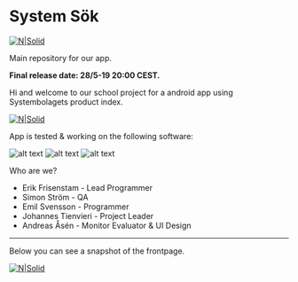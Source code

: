 # System Sök

[![N|Solid](https://images2.imgbox.com/63/19/wvlCqNW4_o.png)](https://github.com/ErikFrisenstam/SystemetAppGrupp5)

Main repository for our app.

**Final release date: 28/5-19 20:00 CEST.**

Hi and welcome to our school project for a android app using Systembolagets product index. 

[![N|Solid](https://img.shields.io/badge/version-1.0-brightgreen.svg)](https://github.com/ErikFrisenstam/SystemetAppGrupp5/tree/v1.0)

App is tested & working on the following software:

![alt text](https://img.shields.io/badge/Android%20Studio-%3E%3D%204.3-blue.svg "")
![alt text](https://img.shields.io/badge/Android%20SDK%20Platform-27-blue.svg "")
![alt text](https://img.shields.io/badge/Emulator-Pixel%202%20API%2027-blue.svg "")


Who are we?
* Erik Frisenstam - Lead Programmer
* Simon Ström - QA
* Emil Svensson - Programmer
* Johannes Tienvieri - Project Leader
* Andreas Åsén - Monitor Evaluator & UI Design

--------------------------------------------------------

Below you can see a snapshot of the frontpage.

[![N|Solid](https://images2.imgbox.com/1a/6a/j2jlqqQl_o.png)]()


